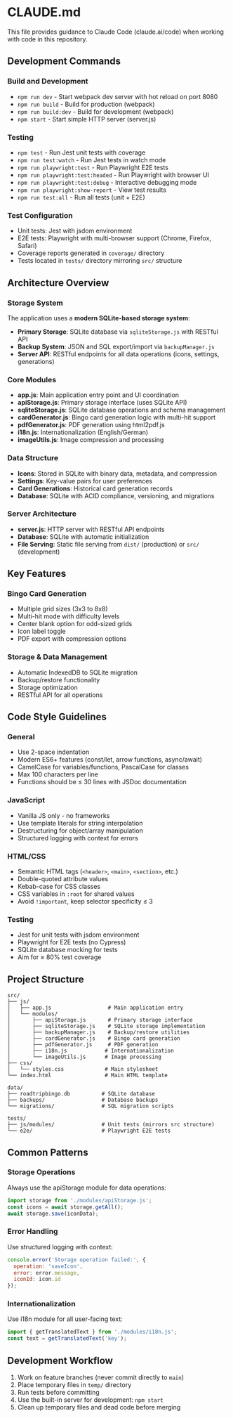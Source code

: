 # CLAUDE.md

This file provides guidance to Claude Code (claude.ai/code) when working with code in this repository.

## Development Commands

### Build and Development
- `npm run dev` - Start webpack dev server with hot reload on port 8080
- `npm run build` - Build for production (webpack)
- `npm run build:dev` - Build for development (webpack)
- `npm start` - Start simple HTTP server (server.js)

### Testing
- `npm test` - Run Jest unit tests with coverage
- `npm run test:watch` - Run Jest tests in watch mode
- `npm run playwright:test` - Run Playwright E2E tests
- `npm run playwright:test:headed` - Run Playwright with browser UI
- `npm run playwright:test:debug` - Interactive debugging mode
- `npm run playwright:show-report` - View test results
- `npm run test:all` - Run all tests (unit + E2E)

### Test Configuration
- Unit tests: Jest with jsdom environment
- E2E tests: Playwright with multi-browser support (Chrome, Firefox, Safari)
- Coverage reports generated in `coverage/` directory
- Tests located in `tests/` directory mirroring `src/` structure

## Architecture Overview

### Storage System
The application uses a **modern SQLite-based storage system**:

- **Primary Storage**: SQLite database via `sqliteStorage.js` with RESTful API
- **Backup System**: JSON and SQL export/import via `backupManager.js`
- **Server API**: RESTful endpoints for all data operations (icons, settings, generations)

### Core Modules
- **app.js**: Main application entry point and UI coordination
- **apiStorage.js**: Primary storage interface (uses SQLite API)
- **sqliteStorage.js**: SQLite database operations and schema management
- **cardGenerator.js**: Bingo card generation logic with multi-hit support
- **pdfGenerator.js**: PDF generation using html2pdf.js
- **i18n.js**: Internationalization (English/German)
- **imageUtils.js**: Image compression and processing

### Data Structure
- **Icons**: Stored in SQLite with binary data, metadata, and compression
- **Settings**: Key-value pairs for user preferences
- **Card Generations**: Historical card generation records
- **Database**: SQLite with ACID compliance, versioning, and migrations

### Server Architecture
- **server.js**: HTTP server with RESTful API endpoints
- **Database**: SQLite with automatic initialization
- **File Serving**: Static file serving from `dist/` (production) or `src/` (development)

## Key Features

### Bingo Card Generation
- Multiple grid sizes (3x3 to 8x8)
- Multi-hit mode with difficulty levels
- Center blank option for odd-sized grids
- Icon label toggle
- PDF export with compression options

### Storage & Data Management
- Automatic IndexedDB to SQLite migration
- Backup/restore functionality
- Storage optimization
- RESTful API for all operations

## Code Style Guidelines

### General
- Use 2-space indentation
- Modern ES6+ features (const/let, arrow functions, async/await)
- CamelCase for variables/functions, PascalCase for classes
- Max 100 characters per line
- Functions should be ≤ 30 lines with JSDoc documentation

### JavaScript
- Vanilla JS only - no frameworks
- Use template literals for string interpolation
- Destructuring for object/array manipulation
- Structured logging with context for errors

### HTML/CSS
- Semantic HTML tags (`<header>`, `<main>`, `<section>`, etc.)
- Double-quoted attribute values
- Kebab-case for CSS classes
- CSS variables in `:root` for shared values
- Avoid `!important`, keep selector specificity ≤ 3

### Testing
- Jest for unit tests with jsdom environment
- Playwright for E2E tests (no Cypress)
- SQLite database mocking for tests
- Aim for ≥ 80% test coverage

## Project Structure

```
src/
├── js/
│   ├── app.js                  # Main application entry
│   └── modules/
│       ├── apiStorage.js       # Primary storage interface
│       ├── sqliteStorage.js    # SQLite storage implementation
│       ├── backupManager.js    # Backup/restore utilities
│       ├── cardGenerator.js    # Bingo card generation
│       ├── pdfGenerator.js     # PDF generation
│       ├── i18n.js            # Internationalization
│       └── imageUtils.js      # Image processing
├── css/
│   └── styles.css             # Main stylesheet
└── index.html                 # Main HTML template

data/
├── roadtripbingo.db          # SQLite database
├── backups/                  # Database backups
└── migrations/               # SQL migration scripts

tests/
├── js/modules/               # Unit tests (mirrors src structure)
└── e2e/                      # Playwright E2E tests
```

## Common Patterns

### Storage Operations
Always use the apiStorage module for data operations:
```javascript
import storage from './modules/apiStorage.js';
const icons = await storage.getAll();
await storage.save(iconData);
```

### Error Handling
Use structured logging with context:
```javascript
console.error('Storage operation failed:', { 
  operation: 'saveIcon', 
  error: error.message,
  iconId: icon.id 
});
```

### Internationalization
Use i18n module for all user-facing text:
```javascript
import { getTranslatedText } from './modules/i18n.js';
const text = getTranslatedText('key');
```

## Development Workflow

1. Work on feature branches (never commit directly to `main`)
2. Place temporary files in `temp/` directory
3. Run tests before committing
4. Use the built-in server for development: `npm start`
5. Clean up temporary files and dead code before merging